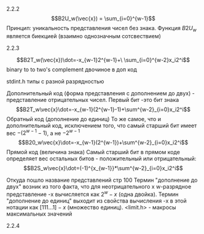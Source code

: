 2.2.2
$$B2U_w(\vec{x}) = \sum_{i=0}^{w-1}$$
Принцип: уникальность представления чисел без знака.
Функция $B2U_w$  является биекцией (взаимно однозначным сотсвествием)

2.2.3

$$B2T_w(\vec{x})\dot=-x_{w-1}2^{w-1}+\ \sum_{i=0}^{w-2}x_i2^i$$
binary to to two's complement двочиное в доп код 

stdint.h типы с разной разрядностью 

Дополнительный код (форма представления с дополнением до двух) - представление отрицательных чисел. Первый бит -это бит знака 
$$B2T_w\vec{x}\dot=-x_{w-1}(2^{w-1}-1)+\sum^{w-2}_{i=0}x_i2^i$$
Обратный код (дополнение до единиц) То же самое, что и дополнительный код, исключением того, что самый старший бит имеет вес $-(2^{w-1}-1)$, а не $-2^{w-1}$
$$B20_w\vec{x}\dot=-x_{w-1}(2^{w-1})+\sum^{w-2}_{i=0}x_i2^i$$
Прямой код (величина знака) Самый старший бит в прямом коде определяет вес остальных битов - положительный или отрицательный:
$$B2S_w\vec{x}\dot=(-1)^{x_{w-1}}*\sum^{w-2}_{i=0}x_i2^i$$

Откуда пошло название представлений стр 100
Термин "дополнение до двух" возник из того факта, что для неотрицательного x w-разрядное представление -x вычисляется как $2^w-x$ (одна двойка). Термин "дополнение до единиц" выходит из свойства вычисления -x в этой нотации как $[111\dots1] - x$ (множество единиц). 
<limit.h> - макросы максимальных значений

2.2.4